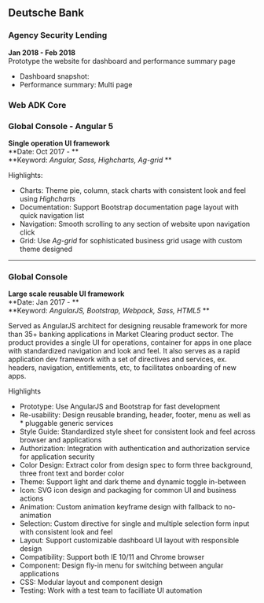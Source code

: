 ## Deutsche Bank
### Agency Security Lending 
**Jan 2018 - Feb 2018**  
Prototype the website for dashboard and performance summary page
* Dashboard snapshot: 
* Performance summary: Multi page

### Web ADK Core

### Global Console - Angular 5
**Single operation UI framework**  
**Date: Oct 2017 - **  
**Keyword: *Angular, Sass, Highcharts, Ag-grid* **

Highlights:
* Charts: Theme pie, column, stack charts with consistent look and feel using *Highcharts*
* Documentation: Support Bootstrap documentation page layout with quick navigation list
* Navigation: Smooth scrolling to any section of website upon navigation click
* Grid: Use *Ag-grid* for sophisticated business grid usage with custom theme designed

-----------
### Global Console
**Large scale reusable UI framework**   
**Date: Jan 2017 - **  
**Keyword: *AngularJS, Bootstrap, Webpack, Sass, HTML5* **  

Served as AngularJS architect for designing reusable framework for more than 35+ banking applications in Market Clearing product sector. The product provides a single UI for operations, container for apps in one place with standardized navigation and look and feel. It also serves as a rapid application dev framework with a set of directives and services, ex. headers, navigation, entitlements, etc, to facilitates onboarding of new apps.

Highlights
* Prototype: Use AngularJS and Bootstrap for fast development
* Re-usability: Design reusable branding, header, footer, menu as well as * pluggable generic services
* Style Guide: Standardized style sheet for consistent look and feel across browser and applications
* Authorization: Integration with authentication and authorization service for application security
* Color Design: Extract color from design spec to form three background, three front text and border color
* Theme: Support light and dark theme and dynamic toggle in-between
* Icon: SVG icon design and packaging for common UI and business actions
* Animation: Custom animation keyframe design with fallback to no-animation
* Selection: Custom directive for single and multiple selection form input with consistent look and feel
* Layout: Support customizable dashboard UI layout with responsible design
* Compatibility: Support both IE 10/11 and Chrome browser
*  Component: Design fly-in menu for switching between angular applications
*  CSS: Modular layout and component design
*  Testing: Work with a test team to facilliate UI automation
